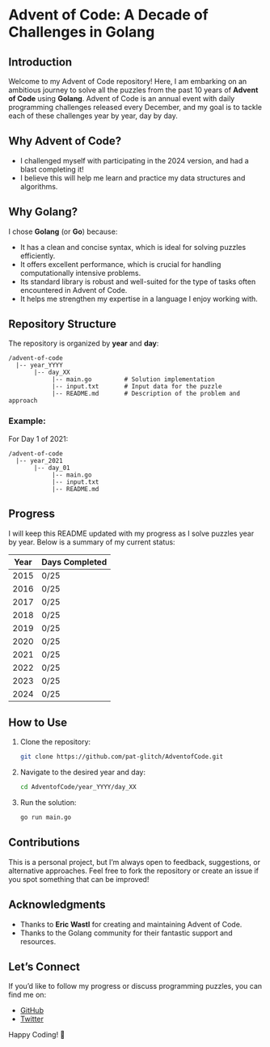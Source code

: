 # Advent of Code: A Decade of Challenges in Golang

## Introduction
Welcome to my Advent of Code repository! Here, I am embarking on an ambitious journey to solve all the puzzles from the past 10 years of **Advent of Code** using **Golang**. Advent of Code is an annual event with daily programming challenges released every December, and my goal is to tackle each of these challenges year by year, day by day.

## Why Advent of Code?
- I challenged myself with participating in the 2024 version, and had a blast completing it!
- I believe this will help me learn and practice my data structures and algorithms.

## Why Golang?
I chose **Golang** (or **Go**) because:
- It has a clean and concise syntax, which is ideal for solving puzzles efficiently.
- It offers excellent performance, which is crucial for handling computationally intensive problems.
- Its standard library is robust and well-suited for the type of tasks often encountered in Advent of Code.
- It helps me strengthen my expertise in a language I enjoy working with.

## Repository Structure
The repository is organized by **year** and **day**:

```
/advent-of-code
  |-- year_YYYY
       |-- day_XX
            |-- main.go         # Solution implementation
            |-- input.txt       # Input data for the puzzle
            |-- README.md       # Description of the problem and approach
```

### Example:
For Day 1 of 2021:
```
/advent-of-code
  |-- year_2021
       |-- day_01
            |-- main.go
            |-- input.txt
            |-- README.md
```

## Progress
I will keep this README updated with my progress as I solve puzzles year by year. Below is a summary of my current status:

| Year   | Days Completed |
|--------|----------------|
| 2015   | 0/25           |
| 2016   | 0/25           |
| 2017   | 0/25           |
| 2018   | 0/25           |
| 2019   | 0/25           |
| 2020   | 0/25           |
| 2021   | 0/25           |
| 2022   | 0/25           |
| 2023   | 0/25           |
| 2024   | 0/25           |

## How to Use
1. Clone the repository:
   ```bash
   git clone https://github.com/pat-glitch/AdventofCode.git
   ```

2. Navigate to the desired year and day:
   ```bash
   cd AdventofCode/year_YYYY/day_XX
   ```

3. Run the solution:
   ```bash
   go run main.go
   ```

## Contributions
This is a personal project, but I’m always open to feedback, suggestions, or alternative approaches. Feel free to fork the repository or create an issue if you spot something that can be improved!

## Acknowledgments
- Thanks to **Eric Wastl** for creating and maintaining Advent of Code.
- Thanks to the Golang community for their fantastic support and resources.

## Let’s Connect
If you’d like to follow my progress or discuss programming puzzles, you can find me on:
- [GitHub](https://github.com/pat-glitch)
- [Twitter](https://twitter.com/pratiktamgole)

Happy Coding! 🚀

